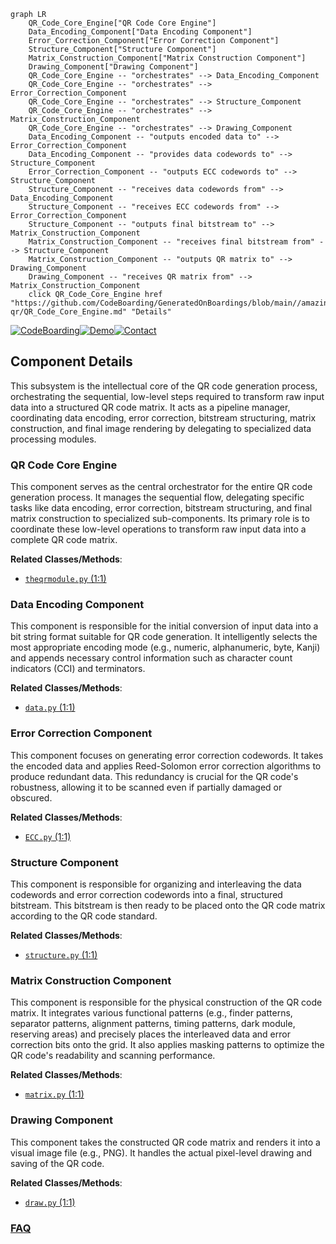 ```mermaid
graph LR
    QR_Code_Core_Engine["QR Code Core Engine"]
    Data_Encoding_Component["Data Encoding Component"]
    Error_Correction_Component["Error Correction Component"]
    Structure_Component["Structure Component"]
    Matrix_Construction_Component["Matrix Construction Component"]
    Drawing_Component["Drawing Component"]
    QR_Code_Core_Engine -- "orchestrates" --> Data_Encoding_Component
    QR_Code_Core_Engine -- "orchestrates" --> Error_Correction_Component
    QR_Code_Core_Engine -- "orchestrates" --> Structure_Component
    QR_Code_Core_Engine -- "orchestrates" --> Matrix_Construction_Component
    QR_Code_Core_Engine -- "orchestrates" --> Drawing_Component
    Data_Encoding_Component -- "outputs encoded data to" --> Error_Correction_Component
    Data_Encoding_Component -- "provides data codewords to" --> Structure_Component
    Error_Correction_Component -- "outputs ECC codewords to" --> Structure_Component
    Structure_Component -- "receives data codewords from" --> Data_Encoding_Component
    Structure_Component -- "receives ECC codewords from" --> Error_Correction_Component
    Structure_Component -- "outputs final bitstream to" --> Matrix_Construction_Component
    Matrix_Construction_Component -- "receives final bitstream from" --> Structure_Component
    Matrix_Construction_Component -- "outputs QR matrix to" --> Drawing_Component
    Drawing_Component -- "receives QR matrix from" --> Matrix_Construction_Component
    click QR_Code_Core_Engine href "https://github.com/CodeBoarding/GeneratedOnBoardings/blob/main//amazing-qr/QR_Code_Core_Engine.md" "Details"
```
[![CodeBoarding](https://img.shields.io/badge/Generated%20by-CodeBoarding-9cf?style=flat-square)](https://github.com/CodeBoarding/CodeBoarding)[![Demo](https://img.shields.io/badge/Try%20our-Demo-blue?style=flat-square)](https://www.codeboarding.org/demo)[![Contact](https://img.shields.io/badge/Contact%20us%20-%20contact@codeboarding.org-lightgrey?style=flat-square)](mailto:contact@codeboarding.org)

## Component Details

This subsystem is the intellectual core of the QR code generation process, orchestrating the sequential, low-level steps required to transform raw input data into a structured QR code matrix. It acts as a pipeline manager, coordinating data encoding, error correction, bitstream structuring, matrix construction, and final image rendering by delegating to specialized data processing modules.

### QR Code Core Engine
This component serves as the central orchestrator for the entire QR code generation process. It manages the sequential flow, delegating specific tasks like data encoding, error correction, bitstream structuring, and final matrix construction to specialized sub-components. Its primary role is to coordinate these low-level operations to transform raw input data into a complete QR code matrix.


**Related Classes/Methods**:

- <a href="https://github.com/x-hw/amazing-qr/blob/master/amzqr/mylibs/theqrmodule.py#L1-L1" target="_blank" rel="noopener noreferrer">`theqrmodule.py` (1:1)</a>


### Data Encoding Component
This component is responsible for the initial conversion of input data into a bit string format suitable for QR code generation. It intelligently selects the most appropriate encoding mode (e.g., numeric, alphanumeric, byte, Kanji) and appends necessary control information such as character count indicators (CCI) and terminators.


**Related Classes/Methods**:

- <a href="https://github.com/x-hw/amazing-qr/blob/master/amzqr/mylibs/data.py#L1-L1" target="_blank" rel="noopener noreferrer">`data.py` (1:1)</a>


### Error Correction Component
This component focuses on generating error correction codewords. It takes the encoded data and applies Reed-Solomon error correction algorithms to produce redundant data. This redundancy is crucial for the QR code's robustness, allowing it to be scanned even if partially damaged or obscured.


**Related Classes/Methods**:

- <a href="https://github.com/x-hw/amazing-qr/blob/master/amzqr/mylibs/ECC.py#L1-L1" target="_blank" rel="noopener noreferrer">`ECC.py` (1:1)</a>


### Structure Component
This component is responsible for organizing and interleaving the data codewords and error correction codewords into a final, structured bitstream. This bitstream is then ready to be placed onto the QR code matrix according to the QR code standard.


**Related Classes/Methods**:

- <a href="https://github.com/x-hw/amazing-qr/blob/master/amzqr/mylibs/structure.py#L1-L1" target="_blank" rel="noopener noreferrer">`structure.py` (1:1)</a>


### Matrix Construction Component
This component is responsible for the physical construction of the QR code matrix. It integrates various functional patterns (e.g., finder patterns, separator patterns, alignment patterns, timing patterns, dark module, reserving areas) and precisely places the interleaved data and error correction bits onto the grid. It also applies masking patterns to optimize the QR code's readability and scanning performance.


**Related Classes/Methods**:

- <a href="https://github.com/x-hw/amazing-qr/blob/master/amzqr/mylibs/matrix.py#L1-L1" target="_blank" rel="noopener noreferrer">`matrix.py` (1:1)</a>


### Drawing Component
This component takes the constructed QR code matrix and renders it into a visual image file (e.g., PNG). It handles the actual pixel-level drawing and saving of the QR code.


**Related Classes/Methods**:

- <a href="https://github.com/x-hw/amazing-qr/blob/master/amzqr/mylibs/draw.py#L1-L1" target="_blank" rel="noopener noreferrer">`draw.py` (1:1)</a>




### [FAQ](https://github.com/CodeBoarding/GeneratedOnBoardings/tree/main?tab=readme-ov-file#faq)